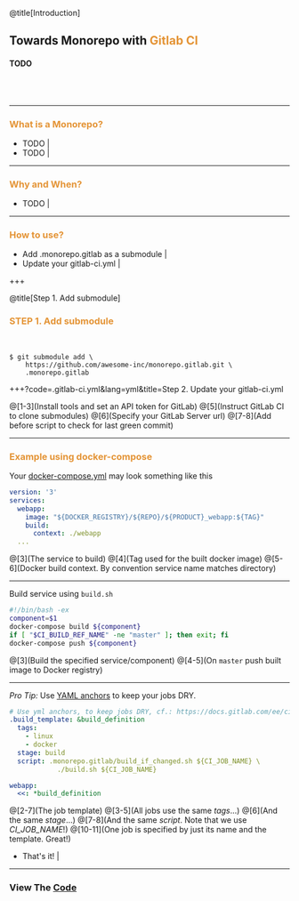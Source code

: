@title[Introduction]
## Towards Monorepo with <span style="color: #e49436">Gitlab CI</span>

#### TODO
<br>
<br>

---

### <span style="color: #e49436">What is a Monorepo?</span>

- TODO |
- TODO |

---

### <span style="color: #e49436">Why and When?</span>

- TODO |

---

### <span style="color: #e49436">How to use?</span>

- Add .monorepo.gitlab as a submodule |
- Update your gitlab-ci.yml |

+++

@title[Step 1. Add submodule]

### <span style="color: #e49436">STEP 1. Add submodule</span>
<br>

```console
$ git submodule add \
    https://github.com/awesome-inc/monorepo.gitlab.git \
    .monorepo.gitlab
```

+++?code=.gitlab-ci.yml&lang=yml&title=Step 2. Update your gitlab-ci.yml

@[1-3](Install tools and set an API token for GitLab)
@[5](Instruct GitLab CI to clone submodules)
@[6](Specify your GitLab Server url)
@[7-8](Add before script to check for last green commit)

---

### <span style="color: #e49436">Example using docker-compose</span>

Your [docker-compose.yml](https://docs.docker.com/compose/) may look something like this

```yml
version: '3'
services:
  webapp:
    image: "${DOCKER_REGISTRY}/${REPO}/${PRODUCT}_webapp:${TAG}"
    build:
      context: ./webapp
  ...
```

@[3](The service to build)
@[4](Tag used for the built docker image)
@[5-6](Docker build context. By convention service name matches directory)

---

Build service using `build.sh`

```bash
#!/bin/bash -ex
component=$1
docker-compose build ${component}
if [ "$CI_BUILD_REF_NAME" -ne "master" ]; then exit; fi
docker-compose push ${component}
```

@[3](Build the specified service/component)
@[4-5](On `master` push built image to Docker registry)

---

*Pro Tip:* Use [YAML anchors](http://blog.daemonl.com/2016/02/yaml.html#yaml-anchors-references-extend) to keep your jobs DRY.

```yml
# Use yml anchors, to keep jobs DRY, cf.: https://docs.gitlab.com/ee/ci/yaml/#anchors
.build_template: &build_definition
  tags:
    - linux
    - docker
  stage: build
  script: .monorepo.gitlab/build_if_changed.sh ${CI_JOB_NAME} \
            ./build.sh ${CI_JOB_NAME}

webapp:
  <<: *build_definition
```

@[2-7](The job template)
@[3-5](All jobs use the same *tags*...)
@[6](And the same *stage*...)
@[7-8](And the same *script*. Note that we use *CI_JOB_NAME*!)
@[10-11](One job is specified by just its name and the template. Great!)

- That's it! |

---

### View The <a target="_blank" href="https://github.com/mkoertgen/hello.gitlab.monorepo">Code</a>
